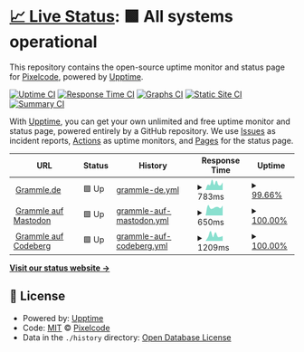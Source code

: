 # [📈 Live Status](https://status.grammle.de): <!--live status--> **🟩 All systems operational**

This repository contains the open-source uptime monitor and status page for [Pixelcode](https://codeberg.org/pixelcode), powered by [Upptime](https://github.com/upptime/upptime).

[![Uptime CI](https://github.com/realpixelcode/status/workflows/Uptime%20CI/badge.svg)](https://github.com/realpixelcode/status/actions?query=workflow%3A%22Uptime+CI%22)
[![Response Time CI](https://github.com/realpixelcode/status/workflows/Response%20Time%20CI/badge.svg)](https://github.com/realpixelcode/status/actions?query=workflow%3A%22Response+Time+CI%22)
[![Graphs CI](https://github.com/realpixelcode/status/workflows/Graphs%20CI/badge.svg)](https://github.com/realpixelcode/status/actions?query=workflow%3A%22Graphs+CI%22)
[![Static Site CI](https://github.com/realpixelcode/status/workflows/Static%20Site%20CI/badge.svg)](https://github.com/realpixelcode/status/actions?query=workflow%3A%22Static+Site+CI%22)
[![Summary CI](https://github.com/realpixelcode/status/workflows/Summary%20CI/badge.svg)](https://github.com/realpixelcode/status/actions?query=workflow%3A%22Summary+CI%22)

With [Upptime](https://upptime.js.org), you can get your own unlimited and free uptime monitor and status page, powered entirely by a GitHub repository. We use [Issues](https://github.com/realpixelcode/status/issues) as incident reports, [Actions](https://github.com/realpixelcode/status/actions) as uptime monitors, and [Pages](https://status.grammle.de) for the status page.

<!--start: status pages-->
<!-- This summary is generated by Upptime (https://github.com/upptime/upptime) -->
<!-- Do not edit this manually, your changes will be overwritten -->
<!-- prettier-ignore -->
| URL | Status | History | Response Time | Uptime |
| --- | ------ | ------- | ------------- | ------ |
| <img alt="" src="https://icons.duckduckgo.com/ip3/grammle.de.ico" height="13"> [Grammle.de](https://grammle.de) | 🟩 Up | [grammle-de.yml](https://github.com/Grammle/status/commits/HEAD/history/grammle-de.yml) | <details><summary><img alt="Response time graph" src="./graphs/grammle-de/response-time-week.png" height="20"> 783ms</summary><br><a href="https://status.grammle.de/history/grammle-de"><img alt="Response time 2164" src="https://img.shields.io/endpoint?url=https%3A%2F%2Fraw.githubusercontent.com%2FGrammle%2Fstatus%2FHEAD%2Fapi%2Fgrammle-de%2Fresponse-time.json"></a><br><a href="https://status.grammle.de/history/grammle-de"><img alt="24-hour response time 907" src="https://img.shields.io/endpoint?url=https%3A%2F%2Fraw.githubusercontent.com%2FGrammle%2Fstatus%2FHEAD%2Fapi%2Fgrammle-de%2Fresponse-time-day.json"></a><br><a href="https://status.grammle.de/history/grammle-de"><img alt="7-day response time 783" src="https://img.shields.io/endpoint?url=https%3A%2F%2Fraw.githubusercontent.com%2FGrammle%2Fstatus%2FHEAD%2Fapi%2Fgrammle-de%2Fresponse-time-week.json"></a><br><a href="https://status.grammle.de/history/grammle-de"><img alt="30-day response time 1502" src="https://img.shields.io/endpoint?url=https%3A%2F%2Fraw.githubusercontent.com%2FGrammle%2Fstatus%2FHEAD%2Fapi%2Fgrammle-de%2Fresponse-time-month.json"></a><br><a href="https://status.grammle.de/history/grammle-de"><img alt="1-year response time 2128" src="https://img.shields.io/endpoint?url=https%3A%2F%2Fraw.githubusercontent.com%2FGrammle%2Fstatus%2FHEAD%2Fapi%2Fgrammle-de%2Fresponse-time-year.json"></a></details> | <details><summary><a href="https://status.grammle.de/history/grammle-de">99.66%</a></summary><a href="https://status.grammle.de/history/grammle-de"><img alt="All-time uptime 99.13%" src="https://img.shields.io/endpoint?url=https%3A%2F%2Fraw.githubusercontent.com%2FGrammle%2Fstatus%2FHEAD%2Fapi%2Fgrammle-de%2Fuptime.json"></a><br><a href="https://status.grammle.de/history/grammle-de"><img alt="24-hour uptime 100.00%" src="https://img.shields.io/endpoint?url=https%3A%2F%2Fraw.githubusercontent.com%2FGrammle%2Fstatus%2FHEAD%2Fapi%2Fgrammle-de%2Fuptime-day.json"></a><br><a href="https://status.grammle.de/history/grammle-de"><img alt="7-day uptime 99.66%" src="https://img.shields.io/endpoint?url=https%3A%2F%2Fraw.githubusercontent.com%2FGrammle%2Fstatus%2FHEAD%2Fapi%2Fgrammle-de%2Fuptime-week.json"></a><br><a href="https://status.grammle.de/history/grammle-de"><img alt="30-day uptime 99.33%" src="https://img.shields.io/endpoint?url=https%3A%2F%2Fraw.githubusercontent.com%2FGrammle%2Fstatus%2FHEAD%2Fapi%2Fgrammle-de%2Fuptime-month.json"></a><br><a href="https://status.grammle.de/history/grammle-de"><img alt="1-year uptime 98.74%" src="https://img.shields.io/endpoint?url=https%3A%2F%2Fraw.githubusercontent.com%2FGrammle%2Fstatus%2FHEAD%2Fapi%2Fgrammle-de%2Fuptime-year.json"></a></details>
| <img alt="" src="https://icons.duckduckgo.com/ip3/bildung.social.ico" height="13"> [Grammle auf Mastodon](https://bildung.social/@grammle) | 🟩 Up | [grammle-auf-mastodon.yml](https://github.com/Grammle/status/commits/HEAD/history/grammle-auf-mastodon.yml) | <details><summary><img alt="Response time graph" src="./graphs/grammle-auf-mastodon/response-time-week.png" height="20"> 650ms</summary><br><a href="https://status.grammle.de/history/grammle-auf-mastodon"><img alt="Response time 914" src="https://img.shields.io/endpoint?url=https%3A%2F%2Fraw.githubusercontent.com%2FGrammle%2Fstatus%2FHEAD%2Fapi%2Fgrammle-auf-mastodon%2Fresponse-time.json"></a><br><a href="https://status.grammle.de/history/grammle-auf-mastodon"><img alt="24-hour response time 770" src="https://img.shields.io/endpoint?url=https%3A%2F%2Fraw.githubusercontent.com%2FGrammle%2Fstatus%2FHEAD%2Fapi%2Fgrammle-auf-mastodon%2Fresponse-time-day.json"></a><br><a href="https://status.grammle.de/history/grammle-auf-mastodon"><img alt="7-day response time 650" src="https://img.shields.io/endpoint?url=https%3A%2F%2Fraw.githubusercontent.com%2FGrammle%2Fstatus%2FHEAD%2Fapi%2Fgrammle-auf-mastodon%2Fresponse-time-week.json"></a><br><a href="https://status.grammle.de/history/grammle-auf-mastodon"><img alt="30-day response time 650" src="https://img.shields.io/endpoint?url=https%3A%2F%2Fraw.githubusercontent.com%2FGrammle%2Fstatus%2FHEAD%2Fapi%2Fgrammle-auf-mastodon%2Fresponse-time-month.json"></a><br><a href="https://status.grammle.de/history/grammle-auf-mastodon"><img alt="1-year response time 872" src="https://img.shields.io/endpoint?url=https%3A%2F%2Fraw.githubusercontent.com%2FGrammle%2Fstatus%2FHEAD%2Fapi%2Fgrammle-auf-mastodon%2Fresponse-time-year.json"></a></details> | <details><summary><a href="https://status.grammle.de/history/grammle-auf-mastodon">100.00%</a></summary><a href="https://status.grammle.de/history/grammle-auf-mastodon"><img alt="All-time uptime 100.00%" src="https://img.shields.io/endpoint?url=https%3A%2F%2Fraw.githubusercontent.com%2FGrammle%2Fstatus%2FHEAD%2Fapi%2Fgrammle-auf-mastodon%2Fuptime.json"></a><br><a href="https://status.grammle.de/history/grammle-auf-mastodon"><img alt="24-hour uptime 100.00%" src="https://img.shields.io/endpoint?url=https%3A%2F%2Fraw.githubusercontent.com%2FGrammle%2Fstatus%2FHEAD%2Fapi%2Fgrammle-auf-mastodon%2Fuptime-day.json"></a><br><a href="https://status.grammle.de/history/grammle-auf-mastodon"><img alt="7-day uptime 100.00%" src="https://img.shields.io/endpoint?url=https%3A%2F%2Fraw.githubusercontent.com%2FGrammle%2Fstatus%2FHEAD%2Fapi%2Fgrammle-auf-mastodon%2Fuptime-week.json"></a><br><a href="https://status.grammle.de/history/grammle-auf-mastodon"><img alt="30-day uptime 100.00%" src="https://img.shields.io/endpoint?url=https%3A%2F%2Fraw.githubusercontent.com%2FGrammle%2Fstatus%2FHEAD%2Fapi%2Fgrammle-auf-mastodon%2Fuptime-month.json"></a><br><a href="https://status.grammle.de/history/grammle-auf-mastodon"><img alt="1-year uptime 100.00%" src="https://img.shields.io/endpoint?url=https%3A%2F%2Fraw.githubusercontent.com%2FGrammle%2Fstatus%2FHEAD%2Fapi%2Fgrammle-auf-mastodon%2Fuptime-year.json"></a></details>
| <img alt="" src="https://icons.duckduckgo.com/ip3/codeberg.org.ico" height="13"> [Grammle auf Codeberg](https://codeberg.org/Grammle/Grammle) | 🟩 Up | [grammle-auf-codeberg.yml](https://github.com/Grammle/status/commits/HEAD/history/grammle-auf-codeberg.yml) | <details><summary><img alt="Response time graph" src="./graphs/grammle-auf-codeberg/response-time-week.png" height="20"> 1209ms</summary><br><a href="https://status.grammle.de/history/grammle-auf-codeberg"><img alt="Response time 1614" src="https://img.shields.io/endpoint?url=https%3A%2F%2Fraw.githubusercontent.com%2FGrammle%2Fstatus%2FHEAD%2Fapi%2Fgrammle-auf-codeberg%2Fresponse-time.json"></a><br><a href="https://status.grammle.de/history/grammle-auf-codeberg"><img alt="24-hour response time 1046" src="https://img.shields.io/endpoint?url=https%3A%2F%2Fraw.githubusercontent.com%2FGrammle%2Fstatus%2FHEAD%2Fapi%2Fgrammle-auf-codeberg%2Fresponse-time-day.json"></a><br><a href="https://status.grammle.de/history/grammle-auf-codeberg"><img alt="7-day response time 1209" src="https://img.shields.io/endpoint?url=https%3A%2F%2Fraw.githubusercontent.com%2FGrammle%2Fstatus%2FHEAD%2Fapi%2Fgrammle-auf-codeberg%2Fresponse-time-week.json"></a><br><a href="https://status.grammle.de/history/grammle-auf-codeberg"><img alt="30-day response time 1716" src="https://img.shields.io/endpoint?url=https%3A%2F%2Fraw.githubusercontent.com%2FGrammle%2Fstatus%2FHEAD%2Fapi%2Fgrammle-auf-codeberg%2Fresponse-time-month.json"></a><br><a href="https://status.grammle.de/history/grammle-auf-codeberg"><img alt="1-year response time 1554" src="https://img.shields.io/endpoint?url=https%3A%2F%2Fraw.githubusercontent.com%2FGrammle%2Fstatus%2FHEAD%2Fapi%2Fgrammle-auf-codeberg%2Fresponse-time-year.json"></a></details> | <details><summary><a href="https://status.grammle.de/history/grammle-auf-codeberg">100.00%</a></summary><a href="https://status.grammle.de/history/grammle-auf-codeberg"><img alt="All-time uptime 99.63%" src="https://img.shields.io/endpoint?url=https%3A%2F%2Fraw.githubusercontent.com%2FGrammle%2Fstatus%2FHEAD%2Fapi%2Fgrammle-auf-codeberg%2Fuptime.json"></a><br><a href="https://status.grammle.de/history/grammle-auf-codeberg"><img alt="24-hour uptime 100.00%" src="https://img.shields.io/endpoint?url=https%3A%2F%2Fraw.githubusercontent.com%2FGrammle%2Fstatus%2FHEAD%2Fapi%2Fgrammle-auf-codeberg%2Fuptime-day.json"></a><br><a href="https://status.grammle.de/history/grammle-auf-codeberg"><img alt="7-day uptime 100.00%" src="https://img.shields.io/endpoint?url=https%3A%2F%2Fraw.githubusercontent.com%2FGrammle%2Fstatus%2FHEAD%2Fapi%2Fgrammle-auf-codeberg%2Fuptime-week.json"></a><br><a href="https://status.grammle.de/history/grammle-auf-codeberg"><img alt="30-day uptime 99.74%" src="https://img.shields.io/endpoint?url=https%3A%2F%2Fraw.githubusercontent.com%2FGrammle%2Fstatus%2FHEAD%2Fapi%2Fgrammle-auf-codeberg%2Fuptime-month.json"></a><br><a href="https://status.grammle.de/history/grammle-auf-codeberg"><img alt="1-year uptime 99.67%" src="https://img.shields.io/endpoint?url=https%3A%2F%2Fraw.githubusercontent.com%2FGrammle%2Fstatus%2FHEAD%2Fapi%2Fgrammle-auf-codeberg%2Fuptime-year.json"></a></details>

<!--end: status pages-->

[**Visit our status website →**](https://status.grammle.de)

## 📄 License

- Powered by: [Upptime](https://github.com/upptime/upptime)
- Code: [MIT](./LICENSE) © [Pixelcode](https://codeberg.org/pixelcode)
- Data in the `./history` directory: [Open Database License](https://opendatacommons.org/licenses/odbl/1-0/)
